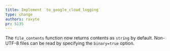 ```yaml
---
title: Implement `to_google_cloud_logging`
type: change
authors: raxyte
pr: 5135
---
```


The `file_contents` function now returns contents as `string` by default.
Non-UTF-8 files can be read by specifying the `binary=true` option.
